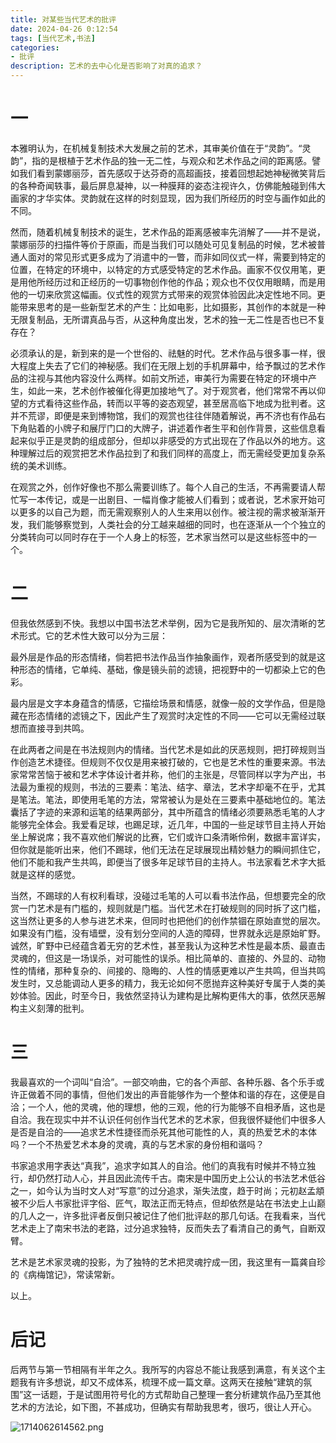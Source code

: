 ```yaml
---
title: 对某些当代艺术的批评
date: 2024-04-26 0:12:54
tags: [当代艺术,书法]
categories: 
- 批评
description: 艺术的去中心化是否影响了对真的追求？
---
```

# **一**
本雅明认为，在机械复制技术大发展之前的艺术，其审美价值在于“灵韵”。“灵韵”，指的是根植于艺术作品的独一无二性，与观众和艺术作品之间的距离感。譬如我们看到蒙娜丽莎，首先感叹于达芬奇的高超画技，接着回想起她神秘微笑背后的各种奇闻轶事，最后屏息凝神，以一种膜拜的姿态注视许久，仿佛能触碰到伟大画家的才华实体。灵韵就在这样的时刻显现，因为我们所经历的时空与画作如此的不同。

然而，随着机械复制技术的诞生，艺术作品的距离感被率先消解了——并不是说，蒙娜丽莎的扫描件等价于原画，而是当我们可以随处可见复制品的时候，艺术被普通人面对的常见形式更多成为了消遣中的一瞥，而非如同仪式一样，需要到特定的位置，在特定的环境中，以特定的方式感受特定的艺术作品。画家不仅仅用笔，更是用他所经历过和正经历的一切事物创作他的作品；观众也不仅仅用眼睛，而是用他的一切来欣赏这幅画。仪式性的观赏方式带来的观赏体验因此决定性地不同。更能带来思考的是一些新型艺术的产生：比如电影，比如摄影，其创作的本就是一种无限复制品，无所谓真品与否，从这种角度出发，艺术的独一无二性是否也已不复存在？

必须承认的是，新到来的是一个世俗的、祛魅的时代。艺术作品与很多事一样，很大程度上失去了它们的神秘感。我们在无限上划的手机屏幕中，给予飘过的艺术作品的注视与其他内容没什么两样。如前文所述，审美行为需要在特定的环境中产生，如此一来，艺术创作被催化得更加接地气了。对于观赏者，他们常常不再以仰望的方式看待这些作品，转而以平等的姿态观望，甚至居高临下地成为批判者。这并不荒谬，即便是来到博物馆，我们的观赏也往往伴随着解说，再不济也有作品右下角贴着的小牌子和展厅门口的大牌子，讲述着作者生平和创作背景，这些信息看起来似乎正是灵韵的组成部分，但却以非感受的方式出现在了作品以外的地方。这种理解过后的观赏把艺术作品拉到了和我们同样的高度上，而无需经受更加复杂系统的美术训练。

在观赏之外，创作好像也不那么需要训练了。每个人自己的生活，不再需要请人帮忙写一本传记，或是一出剧目、一幅肖像才能被人们看到；或者说，艺术家开始可以更多的以自己为题，而无需观察别人的人生来用以创作。被注视的需求被渐渐开发，我们能够察觉到，人类社会的分工越来越细的同时，也在逐渐从一个个独立的分类转向可以同时存在于一个人身上的标签，艺术家当然可以是这些标签中的一个。

# **二**
但我依然感到不快。我想以中国书法艺术举例，因为它是我所知的、层次清晰的艺术形式。它的艺术性大致可以分为三层：

最外层是作品的形态情绪，倘若把书法作品当作抽象画作，观者所感受到的就是这种形态的情绪，它单纯、基础，像是镜头前的滤镜，把视野中的一切都染上它的色彩。

最内层是文字本身蕴含的情感，它描绘场景和情感，就像一般的文学作品，但是隐藏在形态情绪的滤镜之下，因此产生了观赏时决定性的不同——它可以无需经过联想而直接寻到共鸣。

在此两者之间是在书法规则内的情绪。当代艺术是如此的厌恶规则，把打碎规则当作创造艺术捷径。但规则不仅仅是用来被打破的，它也是艺术性的重要来源。书法家常常苦恼于被和艺术字体设计者并称，他们的主张是，尽管同样以字为产出，书法最为重视的规则，书法的三要素：笔法、结字、章法，艺术字却毫不在乎，尤其是笔法。笔法，即使用毛笔的方法，常常被认为是处在三要素中基础地位的。笔法囊括了字迹的来源和运笔的结果两部分，其中所蕴含的情绪必须要熟悉毛笔的人才能够完全体会。我爱看足球，也踢足球，近几年，中国的一些足球节目主持人开始坐上解说席；我不喜欢他们解说的比赛，它们或许口条清晰伶俐，数据丰富详实，但你就是能听出来，他们不踢球，他们无法在足球展现出精妙魅力的瞬间抓住它，他们不能和我产生共鸣，即便当了很多年足球节目的主持人。书法家看艺术字大抵就是这样的感觉。

当然，不踢球的人有权利看球，没碰过毛笔的人可以看书法作品，但想要完全的欣赏一门艺术是有门槛的，规则就是门槛。当代艺术在打破规则的同时拆了这门槛，这当然让更多的人参与进艺术来，但同时也把他们的创作禁锢在原始直觉的层次。如果没有门槛，没有墙壁，没有划分空间的人造的障碍，世界就永远是原始旷野。诚然，旷野中已经蕴含着无穷的艺术性，甚至我认为这种艺术性是最本质、最直击灵魂的，但这是一场误杀，对可能性的误杀。相比简单的、直接的、外显的、动物性的情绪，那种复杂的、间接的、隐晦的、人性的情感更难以产生共鸣，但当共鸣发生时，又总能调动人更多的精力，我无论如何不愿抛弃这种美好专属于人类的美妙体验。因此，时至今日，我依然坚持认为建构是比解构更伟大的事，依然厌恶解构主义刻薄的批判。


# **三**
我最喜欢的一个词叫“自洽”。一部交响曲，它的各个声部、各种乐器、各个乐手或许正做着不同的事情，但他们发出的声音能够作为一个整体和谐的存在，这便是自洽；一个人，他的灵魂，他的理想，他的三观，他的行为能够不自相矛盾，这也是自洽。我在现实中并不认识任何创作当代艺术的艺术家，但我很怀疑他们中很多人是否是自洽的——追求艺术性捷径而杀死其他可能性的人，真的热爱艺术的本体吗？一个不热爱艺术本身的灵魂，真的与艺术家的身份相和谐吗？

书家追求用字表达“真我”，追求字如其人的自洽。他们的真我有时候并不特立独行，却仍然打动人心，并且因此流传千古。南宋是中国历史上公认的书法艺术低谷之一，如今认为当时文人对“写意”的过分追求，渐失法度，趋于时尚；元初赵孟頫被不少后人书家批评字俗、匠气，取法正而无特点，但却依然是站在书法史上山巅的几人之一，许多批评者反倒只被记住了他们批评赵的那几句话。在我看来，当代艺术走上了南宋书法的老路，过分追求独特，反而失去了看清自己的勇气，自断双臂。

艺术是艺术家灵魂的投影，为了独特的艺术把灵魂拧成一团，我这里有一篇龚自珍的《病梅馆记》，常读常新。

以上。

# **后记**
后两节与第一节相隔有半年之久。我所写的内容总不能让我感到满意，有关这个主题我有许多想说，却又不成体系，梳理不成一篇文章。这两天在接触“建筑的氛围”这一话题，于是试图用符号化的方式帮助自己整理一套分析建筑作品乃至其他艺术的方法论，如下图，不甚成功，但确实有帮助我思考，很巧，很让人开心。

![1714062614562.png](https://vip.helloimg.com/i/2024/04/26/662a85159b34a.png)